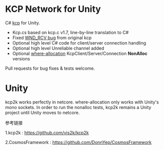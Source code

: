 # KCP Network for Unity

C# [kcp](https://github.com/skywind3000/kcp) for Unity.

* Kcp.cs based on kcp.c v1.7, line-by-line translation to C#
* Fixed [WND_RCV bug](https://github.com/skywind3000/kcp/pull/291) from original kcp
* Optional high level C# code for client/server connection handling
* Optional high level Unreliable channel added
* Optional [where-allocation](https://github.com/vis2k/where-allocation) KcpClient/Server/Connection **NonAlloc** versions

Pull requests for bug fixes & tests welcome.

# Unity
kcp2k works perfectly in netcore.
where-allocation only works with Unity's mono sockets.
In order to run the nonalloc tests, kcp2k remains a Unity project until Unity moves to netcore.



参考链接 

1.kcp2k : https://github.com/vis2k/kcp2k

2.CosmosFramework : https://github.com/DonnYep/CosmosFramework
